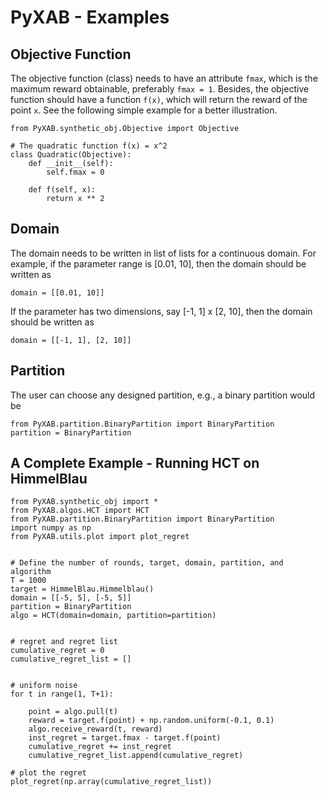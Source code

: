 # PyXAB - Examples

## Objective Function
The objective function (class) needs to have an attribute ```fmax```, which is the
maximum reward obtainable, preferably ```fmax = 1```. Besides, the objective function 
should have a function ```f(x)```, which will return the reward of the point ```x```.
See the following simple example for a better illustration.
```python3
from PyXAB.synthetic_obj.Objective import Objective

# The quadratic function f(x) = x^2
class Quadratic(Objective):
    def __init__(self):
        self.fmax = 0

    def f(self, x):    
        return x ** 2
```

## Domain
The domain needs to be written in list of lists for a continuous domain. For example,
if the parameter range is [0.01, 10], then the domain should be written as
```python3
domain = [[0.01, 10]]
```
If the parameter has two dimensions, say [-1, 1] x [2, 10], then the domain should be written as

```python3
domain = [[-1, 1], [2, 10]]
```

## Partition
The user can choose any designed partition, e.g., a binary partition would be

```Python3
from PyXAB.partition.BinaryPartition import BinaryPartition
partition = BinaryPartition
```


## A Complete Example - Running HCT on HimmelBlau

```python3
from PyXAB.synthetic_obj import *
from PyXAB.algos.HCT import HCT
from PyXAB.partition.BinaryPartition import BinaryPartition
import numpy as np
from PyXAB.utils.plot import plot_regret


# Define the number of rounds, target, domain, partition, and algorithm
T = 1000
target = HimmelBlau.Himmelblau()
domain = [[-5, 5], [-5, 5]]
partition = BinaryPartition
algo = HCT(domain=domain, partition=partition)


# regret and regret list
cumulative_regret = 0
cumulative_regret_list = []


# uniform noise
for t in range(1, T+1):

    point = algo.pull(t)
    reward = target.f(point) + np.random.uniform(-0.1, 0.1)
    algo.receive_reward(t, reward)
    inst_regret = target.fmax - target.f(point)
    cumulative_regret += inst_regret
    cumulative_regret_list.append(cumulative_regret)

# plot the regret
plot_regret(np.array(cumulative_regret_list))
```
